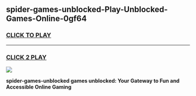 
## spider-games-unblocked-Play-Unblocked-Games-Online-0gf64
<h3>
<a href="https://premium76.site?title=spider-games-unblocked&ref=25A">CLICK TO PLAY</a></h3>
<hr>

<h3>
<a href="https://premium76.site?title=spider-games-unblocked&ref=25A">CLICK 2 PLAY</a>
  
</h3>

<a href="https://premium76.site?title=spider-games-unblocked&ref=25A"><img src="https://clearcache.store/games.png"></a>


**spider-games-unblocked games unblocked: Your Gateway to Fun and Accessible Online Gaming**
